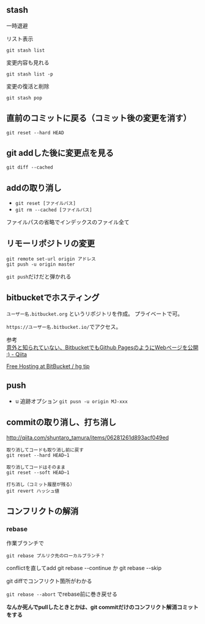 ## stash
一時退避

リスト表示
```
git stash list
```

変更内容も見れる
```
git stash list -p
```

変更の復活と削除
```
git stash pop
```



## 直前のコミットに戻る（コミット後の変更を消す）
```
git reset --hard HEAD
```


## git addした後に変更点を見る
```
git diff --cached
```

## addの取り消し
- `git reset [ファイルパス]`
- `git rm --cached [ファイルパス]`

ファイルパスの省略でインデックスのファイル全て



## リモーリポジトリの変更
```
git remote set-url origin アドレス
git push -u origin master
```

`git push`だけだと弾かれる


## bitbucketでホスティング
`ユーザー名.bitbucket.org` というリポジトリを作成。
プライベートで可。

`https://ユーザー名.bitbucket.io/`でアクセス。

参考  
[意外と知られていない、BitbucketでもGithub PagesのようにWebページを公開 :) - Qiita](http://qiita.com/n0bisuke/items/8576456f2e329cb1df45)

[Free Hosting at BitBucket / hg tip](http://hgtip.com/tips/beginner/2009-10-13-free-hosting-at-bitbucket/)


## push
- u 追跡オプション `git pusn -u origin MJ-xxx`


## commitの取り消し、打ち消し
<http://qiita.com/shuntaro_tamura/items/06281261d893acf049ed>

```
取り消してコードも取り消し前に戻す
git reset --hard HEAD~1

取り消してコードはそのまま
git reset --soft HEAD~1

打ち消し（コミット履歴が残る）
git revert ハッシュ値
```


## コンフリクトの解消
### rebase
作業ブランチで

```
git rebase プルリク先のローカルブランチ？
```

conflictを直してadd
git rebase --continue か
git rebase --skip

git diffでコンフリクト箇所がわかる

`git rebase --abort` でrebase前に巻き戻せる

**なんか死んでpullしたときとかは、git commitだけのコンフリクト解消コミットをする**
